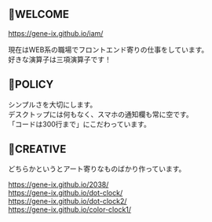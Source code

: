 ## 👋WELCOME

https://gene-ix.github.io/iam/  

現在はWEB系の職場でフロントエンド寄りの仕事をしています。  
好きな演算子は三項演算子です！  

## 🍎POLICY

シンプルさを大切にします。  
デスクトップには何もなく、スマホの通知欄も常に空です。  
「コードは300行まで」にこだわっています。  

## 🎨CREATIVE

どちらかというとアート寄りなものばかり作っています。  

https://gene-ix.github.io/2038/  
https://gene-ix.github.io/dot-clock/  
https://gene-ix.github.io/dot-clock2/  
https://gene-ix.github.io/color-clock1/  

<!--
**gene-ix/gene-ix** is a ✨ _special_ ✨ repository because its `README.md` (this file) appears on your GitHub profile.

Here are some ideas to get you started:

- 🔭 I’m currently working on ...
- 🌱 I’m currently learning ...
- 👯 I’m looking to collaborate on ...
- 🤔 I’m looking for help with ...
- 💬 Ask me about ...
- 📫 How to reach me: ...
- 😄 Pronouns: ...
- ⚡ Fun fact: ...
-->
